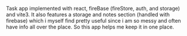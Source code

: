 
Task app implemented with react, fireBase (fireStore, auth, and storage) and vite3.
It also features a storage and notes section (handled with firebase) which i myself find pretty useful since i am so messy and
often have info all over the place. So this app helps me keep it in one place.

